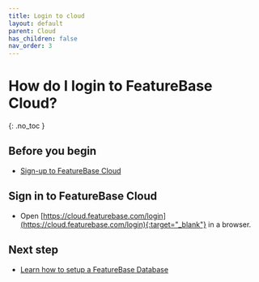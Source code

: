 ```yaml
---
title: Login to cloud
layout: default
parent: Cloud
has_children: false
nav_order: 3
---
```


# How do I login to FeatureBase Cloud?
{: .no_toc }

## Before you begin

* [Sign-up to FeatureBase Cloud](/docs/cloud/cloud-signup)

## Sign in to FeatureBase Cloud

* Open [https://cloud.featurebase.com/login](https://cloud.featurebase.com/login){:target="_blank"} in a browser.

## Next step

* [Learn how to setup a FeatureBase Database](/docs/cloud/cloud-databases/cloud-db-manage)
